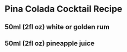 # Pina Colada Cocktail Recipe

## 50ml (2fl oz) white or golden rum
## 50ml (2fl oz) pineapple juice
